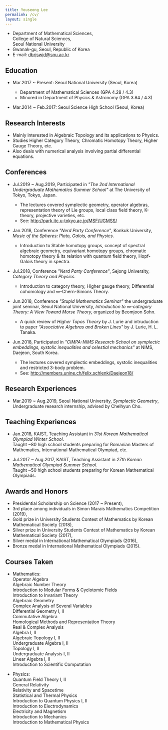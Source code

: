 ```yaml
---
title: Youseong Lee
permalink: /cv/
layout: single
---
```


- Department of Mathematical Sciences,   
College of Natural Sciences,   
Seoul National University   
- Gwanak-gu, Seoul, Republic of Korea   
- E-mail: dbrjswjd@snu.ac.kr   

## Education
- Mar.2017 ~ Present: Seoul National University (Seoul, Korea)   
    - Department of Mathematical Sciences (GPA 4.28 / 4.3)   
    - Minored in Department of Physics & Astronomy (GPA 3.84 / 4.3) 

- Mar.2014 ~ Feb.2017: Seoul Science High School (Seoul, Korea)

## Research Interests
 - Mainly interested in Algebraic Topology and its applications to Physics.   
 - Studies Higher Category Theory, Chromatic Homotopy Theory, Higher Gauge Theory, etc.    
 - Also deals with numerical analysis involving partial differential equations.    

## Conferences
- Jul.2019 ~ Aug.2019, Participated in _"The 2nd International Undergraduate Mathematics Summer School"_ at The University of Tokyo, Tokyo, Japan.   
  - The lectures covered symplectic geometry, operator algebras, representation theory of Lie groups, local class field theory, K-theory, projective varieties, etc.   
  - See: <http://park.itc.u-tokyo.ac.jp/MSF/UGMSS/>

- Jan.2018, Conference _"Nerd Party Conference"_, Konkuk University, _Music of the Spheres: Plato, Galois, and Physics._   
  - Introduction to Stable homotopy groups, concept of spectral algebraic geometry, equivariant homotopy groups, chromatic homotopy theory & its relation with quantum field theory, Hopf-Galois theory in spectra.

- Jul.2018, Conference _"Nerd Party Conference"_, Sejong University, _Category Theory and Physics._   
  - Introduction to category theory, Higher gauge theory, Differential cohomology and ∞-Chern-Simons Theory. 

- Jun.2018, Conference _"Stupid Mathematics Seminar"_ the undergraduate joint seminar, Seoul National University, _Introduction to ∞-category Theory: A View Toward Morse Theory,_ organized by Beomjoon Sohn.   
  - A quick review of _Higher Topos Theory_ by J. Lurie and intruduction to paper _"Associative Algebras and Broken Lines"_ by J. Lurie, H. L. Tanaka.

- Jun.2018, Participated in _"CIMPA-NIMS Research School on symplectic embeddings, systolic inequalities and celestial mechanics"_ at NIMS, Daejeon, South Korea.   
  - The lectures covered symplectic embeddings, systolic inequalities and restricted 3-body problem.   
  - See: <http://members.unine.ch/felix.schlenk/Daejeon18/>

## Research Experiences
- Mar.2019 ~ Aug.2019, Seoul National University, _Symplectic Geometry_, Undergraduate research internship, advised by Chelhyun Cho.

## Teaching Experiences
- Jan.2018, KAIST, Teaching Assistant in _31st Korean Mathematical Olympiad Winter School_.    
Taught ~80 high school students preparing for Romanian Masters of Mathematics, International Mathematical Olympiad, etc. 

- Jul.2017 ~ Aug.2017, KAIST, Teaching Assistant in _27th Korean Mathematical Olympiad Summer School_.   
Taught ~50 high school students preparing for Korean Mathematical Olympiads. 

## Awards and Honors
- Presidential Scholarship on Science (2017 ~ Present),    
- 3rd place among individuals in Simon Marais Mathematics Competition (2019),    
- Gold prize in University Students Contest of Mathematics by Korean Mathematical Society (2018),    
- Silver prize in University Students Contest of Mathematics by Korean Mathematical Society (2017),   
- Silver medal in International Mathematical Olympiads (2016),    
- Bronze medal in International Mathematical Olympiads (2015).    

## Courses Taken
- Mathematics:   
Operator Algebra   
Algebraic Number Theory   
Introduction to Modular Forms & Cyclotomic Fields   
Introduction to Invariant Theory   
Algebraic Geometry   
Complex Analysis of Several Variables   
Differential Geometry I, II   
Commutative Algebra   
Homological Methods and Representation Theory   
Real & Complex Analysis   
Algebra I, II   
Algebraic Topology I, II   
Undergraduate Algebra I, II   
Topology I, II   
Undergraduate Analysis I, II   
Linear Algebra I, II   
Introduction to Scientific Computation   

- Physics:   
Quantum Field Theory I, II   
General Relativity   
Relativity and Spacetime   
Statistical and Thermal Physics   
Introduction to Quantum Physics I, II   
Introduction to Electrodynamics   
Electricity and Magnetism   
Introduction to Mechanics   
Introduction to Mathematical Physics   